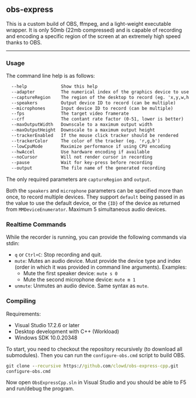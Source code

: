 ## obs-express
This is a custom build of OBS, ffmpeg, and a light-weight executable wrapper. It is only 50mb (22mb compressed) and is capable of recording and encoding a specific region of the screen at an extremely high speed thanks to OBS.

------

### Usage 

The command line help is as follows:

```txt
  --help             Show this help
  --adapter          The numerical index of the graphics device to use
  --captureRegion    The region of the desktop to record (eg. 'x,y,w,h') 
  --speakers         Output device ID to record (can be multiple)
  --microphones      Input device ID to record (can be multiple)
  --fps              The target video framerate
  --crf              The contant rate factor (0-51, lower is better) 
  --maxOutputWidth   Downscale to a maximum output width
  --maxOutputHeight  Downscale to a maximum output height
  --trackerEnabled   If the mouse click tracker should be rendered
  --trackerColor     The color of the tracker (eg. 'r,g,b')
  --lowCpuMode       Maximize performance if using CPU encoding
  --hwAccel          Use hardware encoding if available
  --noCursor         Will not render cursor in recording
  --pause            Wait for key-press before recording
  --output           The file name of the generated recording
```

The only required parameters are `captureRegion` and `output`. 

Both the `speakers` and `microphone` parameters can be specified more than once, to record multiple devices. 
They support `default` being passed in as the value to use the default device, or the `{ID}` of the device as returned from `MMDeviceEnumerator`.
Maximum 5 simultaneous audio devices.

### Realtime Commands

While the recorder is running, you can provide the following commands via stdin:

- `q` or `Ctrl+C`: Stop recording and quit.
- `mute`: Mutes an audio device. Must provide the device type and index (order in which it was provided in command line arguments). 
  Examples:
  - Mute the first speaker device: `mute s 0`
  - Mute the second microphone device: `mute m 1`
- `unmute`: Unmutes an audio device. Same syntax as `mute`.


### Compiling

Requirements:
 - Visual Studio 17.2.6 or later
 - Desktop development with C++ (Workload)
 - Windows SDK 10.0.20348

To start, you need to checkout the repository recursively (to download all submodules). Then you can run the `configure-obs.cmd` script to build OBS. 
```cmd
git clone --recursive https://github.com/clowd/obs-express-cpp.git
configure-obs.cmd
```

Now open `ObsExpressCpp.sln` in Visual Studio and you should be able to F5 and run/debug the program.
